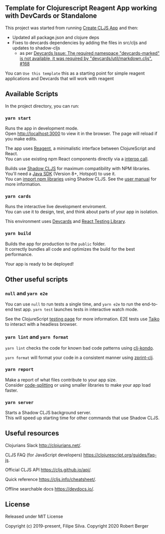 ## Template for Clojurescript Reagent App working with DevCards or Standalone

This project was started from running [Create CLJS
App](https://github.com/filipesilva/create-cljs-app) and then:
* Updated all package.json and clojure deps
* Fixes to devcards dependencies by adding the files in src/cljs and updates to shadow-cljs
  * as per [Devcards Issue: The required namespace "devcards-marked" is not available, it was required by "devcards/util/markdown.cljs". #168](https://github.com/bhauman/devcards/issues/168#issuecomment-707489078)

You can `Use this template` this as a starting point for simple reagent
applications and Devcards that will work with reagent

## Available Scripts

In the project directory, you can run:

### `yarn start`

Runs the app in development mode.<br>
Open [http://localhost:3000](http://localhost:3000) to view it in the browser.
The page will reload if you make edits.

The app uses [Reagent](https://reagent-project.github.io), a minimalistic interface between ClojureScript and React.<br>
You can use existing npm React components directly via a [interop call](http://reagent-project.github.io/docs/master/InteropWithReact.html#creating-reagent-components-from-react-components).

Builds use [Shadow CLJS](https://github.com/thheller/shadow-cljs) for maximum compatibility with NPM libraries. You'll need a [Java SDK](https://adoptopenjdk.net/) (Version 8+, Hotspot) to use it. <br>
You can [import npm libraries](https://shadow-cljs.github.io/docs/UsersGuide.html#js-deps) using Shadow CLJS. See the [user manual](https://shadow-cljs.github.io/docs/UsersGuide.html) for more information.

### `yarn cards`

Runs the interactive live development enviroment.<br>
You can use it to design, test, and think about parts of your app in isolation.

This environment uses [Devcards](https://github.com/bhauman/devcards) and [React Testing Library](https://testing-library.com/docs/react-testing-library/intro).

### `yarn build`

Builds the app for production to the `public` folder.<br>
It correctly bundles all code and optimizes the build for the best performance.

Your app is ready to be deployed!

## Other useful scripts

### `null` and `yarn e2e`

You can use `null` to run tests a single time, and `yarn e2e` to run the end-to-end test app.
`yarn test` launches tests in interactive watch mode.<br>

See the ClojureScript [testing page](https://clojurescript.org/tools/testing) for more information. E2E tests use [Taiko](https://github.com/getgauge/taiko) to interact with a headless browser.

### `yarn lint` and `yarn format`

`yarn lint` checks the code for known bad code patterns using [clj-kondo](https://github.com/borkdude/clj-kondo).

`yarn format` will format your code in a consistent manner using [zprint-clj](https://github.com/clj-commons/zprint-clj).

### `yarn report`

Make a report of what files contribute to your app size.<br>
Consider [code-splitting](https://code.thheller.com/blog/shadow-cljs/2019/03/03/code-splitting-clojurescript.html) or using smaller libraries to make your app load faster.

### `yarn server`

Starts a Shadow CLJS background server.<br>
This will speed up starting time for other commands that use Shadow CLJS.

## Useful resources

Clojurians Slack http://clojurians.net/.

CLJS FAQ (for JavaScript developers) https://clojurescript.org/guides/faq-js.

Official CLJS API https://cljs.github.io/api/.

Quick reference https://cljs.info/cheatsheet/.

Offline searchable docs https://devdocs.io/.

## License

Released under MIT License

Copyright (c) 2019-present, Filipe Silva.
Copyright 2020 Robert Berger
